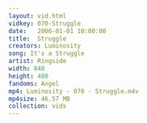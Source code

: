```yaml
---
layout: vid.html
vidkey: 070-Struggle
date:   2006-01-01 10:00:00
title:  Struggle
creators: Luminosity
song: It's a Struggle
artist: Ringside
width: 848
height: 480
fandoms: Angel
mp4: Luminosity - 070 - Struggle.m4v
mp4size: 46.57 MB
collection: vids
---
```


  <div>
  
  </div>
  